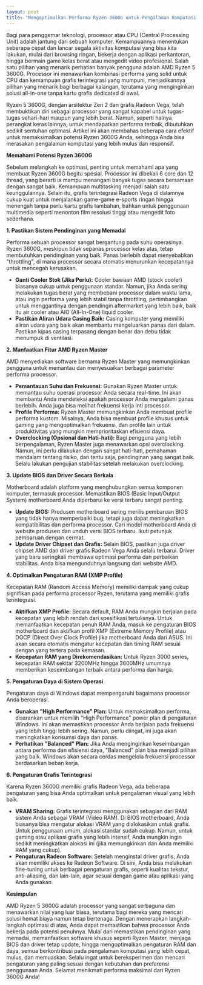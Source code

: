 ```yaml
---
layout: post
title: "Mengoptimalkan Performa Ryzen 3600G untuk Pengalaman Komputasi Maksimal"
---
```


Bagi para penggemar teknologi, processor atau CPU (Central Processing Unit) adalah jantung dari sebuah komputer. Kemampuannya menentukan seberapa cepat dan lancar segala aktivitas komputasi yang bisa kita lakukan, mulai dari browsing ringan, bekerja dengan aplikasi perkantoran, hingga bermain game kelas berat atau mengedit video profesional. Salah satu pilihan yang menarik perhatian banyak pengguna adalah AMD Ryzen 5 3600G. Processor ini menawarkan kombinasi performa yang solid untuk CPU dan kemampuan grafis terintegrasi yang mumpuni, menjadikannya pilihan yang menarik bagi berbagai kalangan, terutama yang menginginkan solusi all-in-one tanpa kartu grafis dedicated di awal.

Ryzen 5 3600G, dengan arsitektur Zen 2 dan grafis Radeon Vega, telah membuktikan diri sebagai processor yang sangat kapabel untuk tugas-tugas sehari-hari maupun yang lebih berat. Namun, seperti halnya perangkat keras lainnya, untuk mendapatkan performa terbaik, dibutuhkan sedikit sentuhan optimasi. Artikel ini akan membahas beberapa cara efektif untuk memaksimalkan potensi Ryzen 3600G Anda, sehingga Anda bisa merasakan pengalaman komputasi yang lebih mulus dan responsif.

**Memahami Potensi Ryzen 3600G**

Sebelum melangkah ke optimasi, penting untuk memahami apa yang membuat Ryzen 3600G begitu spesial. Processor ini dibekali 6 core dan 12 thread, yang berarti ia mampu menangani banyak tugas secara bersamaan dengan sangat baik. Kemampuan multitasking menjadi salah satu keunggulannya. Selain itu, grafis terintegrasi Radeon Vega di dalamnya cukup kuat untuk menjalankan game-game e-sports ringan hingga menengah tanpa perlu kartu grafis tambahan, bahkan untuk penggunaan multimedia seperti menonton film resolusi tinggi atau mengedit foto sederhana.

**1. Pastikan Sistem Pendinginan yang Memadai**

Performa sebuah processor sangat bergantung pada suhu operasinya. Ryzen 3600G, meskipun tidak sepanas processor kelas atas, tetap membutuhkan pendinginan yang baik. Panas berlebih dapat menyebabkan "throttling", di mana processor secara otomatis menurunkan kecepatannya untuk mencegah kerusakan.

*   **Ganti Cooler Stok (Jika Perlu):** Cooler bawaan AMD (stock cooler) biasanya cukup untuk penggunaan standar. Namun, jika Anda sering melakukan tugas berat yang membebani processor dalam waktu lama, atau ingin performa yang lebih stabil tanpa throttling, pertimbangkan untuk menggantinya dengan pendingin aftermarket yang lebih baik, baik itu air cooler atau AIO (All-In-One) liquid cooler.
*   **Pastikan Aliran Udara Casing Baik:** Casing komputer yang memiliki aliran udara yang baik akan membantu mengeluarkan panas dari dalam. Pastikan kipas casing terpasang dengan benar dan debu tidak menumpuk di ventilasi.

**2. Manfaatkan Fitur AMD Ryzen Master**

AMD menyediakan software bernama Ryzen Master yang memungkinkan pengguna untuk memantau dan menyesuaikan berbagai parameter performa processor.

*   **Pemantauan Suhu dan Frekuensi:** Gunakan Ryzen Master untuk memantau suhu operasi processor Anda secara real-time. Ini akan membantu Anda mendeteksi apakah processor Anda mengalami panas berlebih. Anda juga bisa melihat frekuensi kerja inti processor.
*   **Profile Performa:** Ryzen Master memungkinkan Anda membuat profile performa kustom. Misalnya, Anda bisa membuat profile khusus untuk gaming yang mengoptimalkan frekuensi, dan profile lain untuk produktivitas yang mungkin memprioritaskan efisiensi daya.
*   **Overclocking (Opsional dan Hati-hati):** Bagi pengguna yang lebih berpengalaman, Ryzen Master juga menawarkan opsi overclocking. Namun, ini perlu dilakukan dengan sangat hati-hati, pemahaman mendalam tentang risiko, dan tentu saja, pendinginan yang sangat baik. Selalu lakukan pengujian stabilitas setelah melakukan overclocking.

**3. Update BIOS dan Driver Secara Berkala**

Motherboard adalah platform yang menghubungkan semua komponen komputer, termasuk processor. Memastikan BIOS (Basic Input/Output System) motherboard Anda diperbarui ke versi terbaru sangat penting.

*   **Update BIOS:** Produsen motherboard sering merilis pembaruan BIOS yang tidak hanya memperbaiki bug, tetapi juga dapat meningkatkan kompatibilitas dan performa processor. Cari model motherboard Anda di website produsen dan unduh versi BIOS terbaru. Ikuti petunjuk pembaruan dengan cermat.
*   **Update Driver Chipset dan Grafis:** Selain BIOS, pastikan juga driver chipset AMD dan driver grafis Radeon Vega Anda selalu terbarui. Driver yang baru seringkali membawa optimasi performa dan perbaikan stabilitas. Anda bisa mengunduhnya langsung dari website AMD.

**4. Optimalkan Pengaturan RAM (XMP Profile)**

Kecepatan RAM (Random Access Memory) memiliki dampak yang cukup signifikan pada performa processor Ryzen, terutama yang memiliki grafis terintegrasi.

*   **Aktifkan XMP Profile:** Secara default, RAM Anda mungkin berjalan pada kecepatan yang lebih rendah dari spesifikasi tertulisnya. Untuk memanfaatkan kecepatan penuh RAM Anda, masuk ke pengaturan BIOS motherboard dan aktifkan profil XMP (Extreme Memory Profile) atau DOCP (Direct Over Clock Profile) jika motherboard Anda dari ASUS. Ini akan secara otomatis mengatur kecepatan dan timing RAM sesuai dengan yang tertera pada kemasan.
*   **Kecepatan RAM yang Direkomendasikan:** Untuk Ryzen 3000 series, kecepatan RAM sekitar 3200MHz hingga 3600MHz umumnya memberikan keseimbangan terbaik antara performa dan harga.

**5. Pengaturan Daya di Sistem Operasi**

Pengaturan daya di Windows dapat mempengaruhi bagaimana processor Anda beroperasi.

*   **Gunakan "High Performance" Plan:** Untuk memaksimalkan performa, disarankan untuk memilih "High Performance" power plan di pengaturan Windows. Ini akan memastikan processor Anda berjalan pada frekuensi yang lebih tinggi lebih sering. Namun, perlu diingat, ini juga akan meningkatkan konsumsi daya dan panas.
*   **Perhatikan "Balanced" Plan:** Jika Anda menginginkan keseimbangan antara performa dan efisiensi daya, "Balanced" plan bisa menjadi pilihan yang baik. Windows akan secara cerdas mengelola frekuensi processor berdasarkan beban kerja.

**6. Pengaturan Grafis Terintegrasi**

Karena Ryzen 3600G memiliki grafis Radeon Vega, ada beberapa pengaturan yang bisa Anda optimalkan untuk pengalaman visual yang lebih baik.

*   **VRAM Sharing:** Grafis terintegrasi menggunakan sebagian dari RAM sistem Anda sebagai VRAM (Video RAM). Di BIOS motherboard, Anda biasanya bisa mengatur alokasi VRAM yang dialokasikan untuk grafis. Untuk penggunaan umum, alokasi standar sudah cukup. Namun, untuk gaming atau aplikasi grafis yang lebih intensif, Anda mungkin ingin sedikit meningkatkan alokasi ini (jika memungkinkan dan Anda memiliki RAM yang cukup).
*   **Pengaturan Radeon Software:** Setelah menginstal driver grafis, Anda akan memiliki akses ke Radeon Software. Di sini, Anda bisa melakukan fine-tuning untuk berbagai pengaturan grafis, seperti kualitas tekstur, anti-aliasing, dan lain-lain, agar sesuai dengan game atau aplikasi yang Anda gunakan.

**Kesimpulan**

AMD Ryzen 5 3600G adalah processor yang sangat serbaguna dan menawarkan nilai yang luar biasa, terutama bagi mereka yang mencari solusi hemat biaya namun tetap bertenaga. Dengan menerapkan langkah-langkah optimasi di atas, Anda dapat memastikan bahwa processor Anda bekerja pada potensi penuhnya. Mulai dari memastikan pendinginan yang memadai, memanfaatkan software khusus seperti Ryzen Master, menjaga BIOS dan driver tetap update, hingga mengoptimalkan pengaturan RAM dan daya, semua berkontribusi pada pengalaman komputasi yang lebih cepat, mulus, dan memuaskan. Selalu ingat untuk bereksperimen dan mencari pengaturan yang paling sesuai dengan kebutuhan dan preferensi penggunaan Anda. Selamat menikmati performa maksimal dari Ryzen 3600G Anda!
